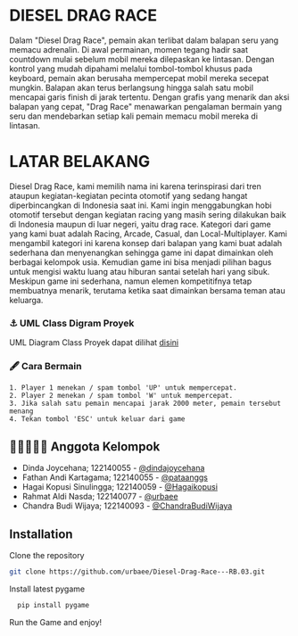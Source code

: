 
# DIESEL DRAG RACE
Dalam "Diesel Drag Race", pemain akan terlibat dalam balapan seru yang memacu adrenalin. Di awal permainan, momen tegang hadir saat countdown mulai sebelum mobil mereka dilepaskan ke lintasan. Dengan kontrol yang mudah dipahami melalui tombol-tombol khusus pada keyboard, pemain akan berusaha mempercepat mobil mereka secepat mungkin. Balapan akan terus berlangsung hingga salah satu mobil mencapai garis finish di jarak tertentu. Dengan grafis yang menarik dan aksi balapan yang cepat, "Drag Race" menawarkan pengalaman bermain yang seru dan mendebarkan setiap kali pemain memacu mobil mereka di lintasan.


# LATAR BELAKANG
Diesel Drag Race, kami memilih nama ini karena terinspirasi dari tren ataupun kegiatan-kegiatan pecinta otomotif yang sedang hangat diperbincangkan di Indonesia saat ini. Kami ingin menggabungkan hobi otomotif tersebut dengan kegiatan racing yang masih sering dilakukan baik di Indonesia maupun di luar negeri, yaitu drag race.
Kategori dari game yang kami buat adalah Racing, Arcade, Casual, dan Local-Multiplayer. Kami mengambil kategori ini karena konsep dari balapan yang kami buat adalah sederhana dan menyenangkan sehingga game ini dapat dimainkan oleh berbagai kelompok usia. Kemudian game ini bisa menjadi pilihan bagus untuk mengisi waktu luang atau hiburan santai setelah hari yang sibuk. Meskipun game ini sederhana, namun elemen kompetitifnya tetap membuatnya menarik, terutama ketika saat dimainkan bersama teman atau keluarga.


### ⚓ UML Class Digram Proyek
UML Diagram Class Proyek dapat dilihat [disini](https://drive.google.com/file/d/1qCGP1fJolxkQraGsAkIoY_7mq4aSjY4_/view?usp=sharing)


### 🖋 Cara Bermain
    1. Player 1 menekan / spam tombol 'UP' untuk mempercepat.
    2. Player 2 menekan / spam tombol 'W' untuk mempercepat.
    3. Jika salah satu pemain mencapai jarak 2000 meter, pemain tersebut menang
    4. Tekan tombol 'ESC' untuk keluar dari game

## 💂🏼‍♀️💂🏼 Anggota Kelompok

- Dinda Joycehana; 122140055 -
    [@dindajoycehana](https://github.com/dindajoycehana)
- Fathan Andi Kartagama; 122140055 -
    [@pataanggs](https://github.com/pataanggs)
- Hagai Kopusi Sinulingga; 122140059 -
    [@Hagaikopusi](https://github.com/Hagaikopusi)
- Rahmat Aldi Nasda; 122140077 -
    [@urbaee](https://github.com/urbaee)
- Chandra Budi Wijaya; 122140093 -
    [@ChandraBudiWijaya](https://github.com/ChandraBudiWijaya)


## Installation
Clone the repository
```bash
git clone https://github.com/urbaee/Diesel-Drag-Race---RB.03.git
```

Install latest pygame 

```python
  pip install pygame
```
Run the Game and enjoy!
